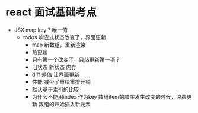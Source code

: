 # react 面试基础考点

- JSX map key ? 唯一值
    - todos 响应式状态改变了，界面更新
        - map 新数组，重新渲染
        - 热更新
        - 只有第一个改变了，只热更新第一项？
        - 旧状态  新状态 内存
        - diff 差值 让界面更新 
        - 性能
            减少了重绘重排开销
        - 默认基于索引的比较
        - 为什么不能用index 作为key
            数组item的顺序发生改变的时候，浪费更新
            数组的开始插入新元素